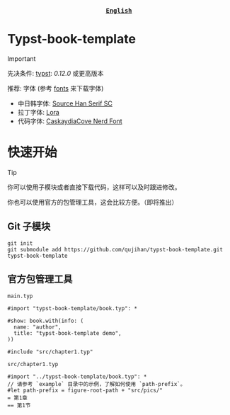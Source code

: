 <div align="center">
<strong>
<samp>

[English](./README.md)

</samp>
</strong>
</div>

# Typst-book-template
> [!IMPORTANT]
> 先决条件:
> [typst](https://github.com/typst/typst): *0.12.0* 或更高版本
> 
> 推荐:
> 字体 (参考 [fonts](https://github.com/qujihan/fonts) 来下载字体)
>   - 中日韩字体: [Source Han Serif SC](https://github.com/adobe-fonts/source-han-serif)
>   - 拉丁字体: [Lora](https://github.com/cyrealtype/Lora-Cyrillic)
>   - 代码字体: [CaskaydiaCove Nerd Font](https://github.com/ryanoasis/nerd-fonts/releases/download/v3.2.1/CascadiaCode.zip)


# 快速开始
> [!Tip]
> 你可以使用子模块或者直接下载代码，这样可以及时跟进修改。
> 
> 你也可以使用官方的包管理工具，这会比较方便。（即将推出）

## Git 子模块
```shell
git init
git submodule add https://github.com/qujihan/typst-book-template.git typst-book-template
```

## 官方包管理工具
`main.typ`
```typ
#import "typst-book-template/book.typ": *

#show: book.with(info: (
  name: "author",
  title: "typst-book-template demo",
))

#include "src/chapter1.typ"
```

`src/chapter1.typ`
```typ
#import "../typst-book-template/book.typ": *
// 请参考 `example` 目录中的示例，了解如何使用 `path-prefix`。
#let path-prefix = figure-root-path + "src/pics/"
= 第1章
== 第1节
```